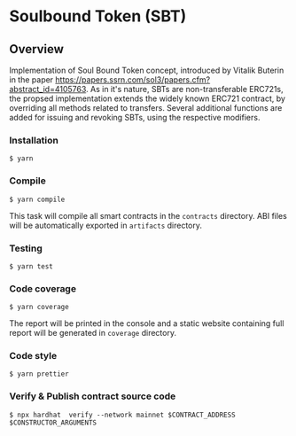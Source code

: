 # Soulbound Token (SBT)

## Overview

Implementation of Soul Bound Token concept, introduced by Vitalik Buterin in the paper https://papers.ssrn.com/sol3/papers.cfm?abstract_id=4105763. As in it's nature, SBTs are non-transferable ERC721s, the propsed implementation extends the widely known ERC721 contract, by overriding all methods related to transfers. Several additional functions are added for issuing and revoking SBTs, using the respective modifiers.

### Installation

```console
$ yarn
```

### Compile

```console
$ yarn compile
```

This task will compile all smart contracts in the `contracts` directory.
ABI files will be automatically exported in `artifacts` directory.

### Testing

```console
$ yarn test
```

### Code coverage

```console
$ yarn coverage
```

The report will be printed in the console and a static website containing full report will be generated in `coverage` directory.

### Code style

```console
$ yarn prettier
```

### Verify & Publish contract source code

```console
$ npx hardhat  verify --network mainnet $CONTRACT_ADDRESS $CONSTRUCTOR_ARGUMENTS
```
